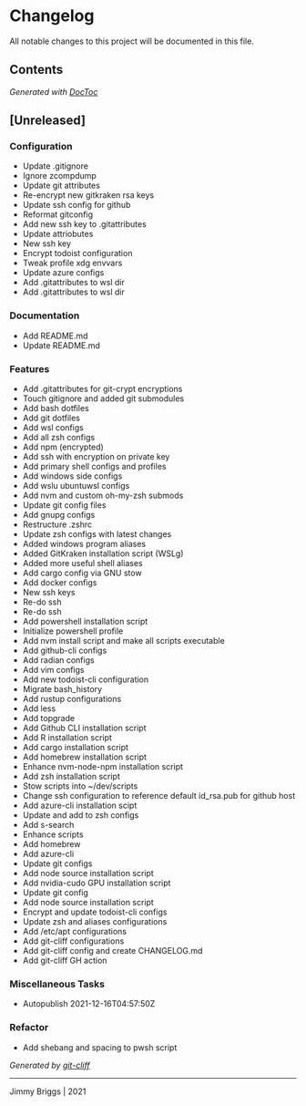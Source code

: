 # Changelog
All notable changes to this project will be documented in this file.


## Contents

<!-- START doctoc generated TOC please keep comment here to allow auto update -->

<!-- DON'T EDIT THIS SECTION, INSTEAD RE-RUN doctoc TO UPDATE -->

<!-- END doctoc generated TOC please keep comment here to allow auto update -->

*Generated with [DocToc](https://github.com/thlorenz/doctoc)*
## [Unreleased]

### Configuration

- Update .gitignore
- Ignore zcompdump
- Update git attributes
- Re-encrypt new gitkraken rsa keys
- Update ssh config for github
- Reformat gitconfig
- Add new ssh key to .gitattributes
- Update attriobutes
- New ssh key
- Encrypt todoist configuration
- Tweak profile xdg envvars
- Update azure configs
- Add .gitattributes to wsl dir
- Add .gitattributes to wsl dir

### Documentation

- Add README.md
- Update README.md

### Features

- Add .gitattributes for git-crypt encryptions
- Touch gitignore and added git submodules
- Add bash dotfiles
- Add git dotfiles
- Add wsl configs
- Add all zsh configs
- Add npm (encrypted)
- Add ssh with encryption on private key
- Add primary shell configs and profiles
- Add windows side configs
- Add wslu ubuntuwsl configs
- Add nvm and custom oh-my-zsh submods
- Update git config files
- Add gnupg configs
- Restructure .zshrc
- Update zsh configs with latest changes
- Added windows program aliases
- Added GitKraken installation script (WSLg)
- Added more useful shell aliases
- Add cargo config via GNU stow
- Add docker configs
- New ssh keys
- Re-do ssh
- Re-do ssh
- Add powershell installation script
- Initialize powershell profile
- Add nvm install script and make all scripts executable
- Add github-cli configs
- Add radian configs
- Add vim configs
- Add new todoist-cli configuration
- Migrate bash_history
- Add rustup configurations
- Add less
- Add topgrade
- Add Github CLI installation script
- Add R installation script
- Add cargo installation script
- Add homebrew installation script
- Enhance nvm-node-npm installation script
- Add zsh installation script
- Stow scripts into ~/dev/scripts
- Change ssh configuration to reference default id_rsa.pub for github host
- Add azure-cli installation scipt
- Update and add to zsh configs
- Add s-search
- Enhance scripts
- Add homebrew
- Add azure-cli
- Update git configs
- Add node source installation script
- Add nvidia-cudo GPU installation script
- Update git config
- Add node source installation script
- Encrypt and update todoist-cli configs
- Update zsh and aliases configurations
- Add /etc/apt configurations
- Add git-cliff configurations
- Add git-cliff config and create CHANGELOG.md
- Add git-cliff GH action

### Miscellaneous Tasks

- Autopublish 2021-12-16T04:57:50Z

### Refactor

- Add shebang and spacing to pwsh script

*Generated by [git-cliff](https://github.com/orhun/git-cliff/)*

***
Jimmy Briggs | 2021
